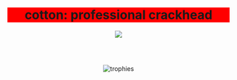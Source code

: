 <h1 align="center">cotton: professional crackhead</h1>

<div align="center">
  <img src="https://github-readme-stats.vercel.app/api?username=cosmicthemethhead&show_icons=true&hide_title=true&card_width=400px&theme=radical">
  </img>
</div>

<br><br>

<div align="center">
  <img alt="trophies" src="https://github-profile-trophy.vercel.app/?username=cosmicthemethhead&margin-w=15&no-frame=false&theme=radical">
  </img>
</div>

<style>
  h1 {
    background-color: red;
  }
</style>
